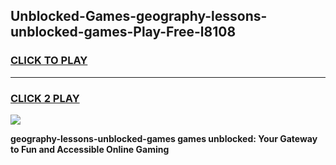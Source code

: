 
## Unblocked-Games-geography-lessons-unblocked-games-Play-Free-l8108
<h3>
<a href="https://premium76.site?title=geography-lessons-unblocked-games&ref=23A">CLICK TO PLAY</a></h3>
<hr>

<h3>
<a href="https://premium76.site?title=geography-lessons-unblocked-games&ref=23A">CLICK 2 PLAY</a>
  
</h3>

<a href="https://premium76.site?title=geography-lessons-unblocked-games&ref=23A"><img src="https://clearcache.store/games.png"></a>


**geography-lessons-unblocked-games games unblocked: Your Gateway to Fun and Accessible Online Gaming**
